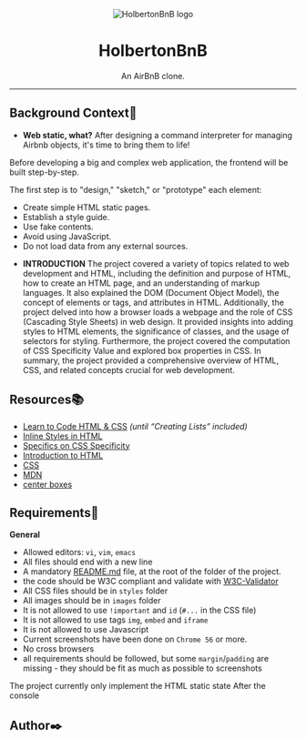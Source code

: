 <p align="center">
  <img src="https://github.com/bdbaraban/AirBnB_clone/blob/master/assets/hbnb_logo.png" alt="HolbertonBnB logo">
</p>

<h1 align="center">HolbertonBnB</h1>
<p align="center">An AirBnB clone.</p>

---
## Background Context:beginner:

* **Web static, what?**
  After designing a command interpreter for managing Airbnb objects, it's time to bring them to life!

Before developing a big and complex web application, the frontend will be built step-by-step.

The first step is to "design," "sketch," or "prototype" each element:
  - Create simple HTML static pages.
  - Establish a style guide.
  - Use fake contents.
  - Avoid using JavaScript.
  - Do not load data from any external sources.
* **INTRODUCTION**
The project covered a variety of topics related to web development and HTML, including the definition and purpose of HTML, how to create an HTML page, and an understanding of markup languages. It also explained the DOM (Document Object Model), the concept of elements or tags, and attributes in HTML. Additionally, the project delved into how a browser loads a webpage and the role of CSS (Cascading Style Sheets) in web design. It provided insights into adding styles to HTML elements, the significance of classes, and the usage of selectors for styling. Furthermore, the project covered the computation of CSS Specificity Value and explored box properties in CSS. In summary, the project provided a comprehensive overview of HTML, CSS, and related concepts crucial for web development.

## Resources:books:
- [Learn to Code HTML & CSS](https://learn.shayhowe.com/html-css/) _(until “Creating Lists” included)_
- [Inline Styles in HTML](https://www.codecademy.com/article/html-inline-styles)
- [Specifics on CSS Specificity](https://css-tricks.com/specifics-on-css-specificity/)
- [Introduction to HTML](https://developer.mozilla.org/en-US/docs/Learn/HTML/Introduction_to_HTML)
- [CSS](https://developer.mozilla.org/en-US/docs/Learn/CSS)
- [MDN](https://developer.mozilla.org/en-US/)
- [center boxes](https://css-tricks.com/centering-css-complete-guide/)

## Requirements:pushpin:

**General**
- Allowed editors: `vi`, `vim`, `emacs`
- All files should end with a new line
- A mandatory [README.md](./README.md) file, at the root of the folder of the project.
- the code should be W3C compliant and validate with [W3C-Validator](https://github.com/holbertonschool/W3C-Validator)
- All CSS files should be in `styles` folder
- All images should be in `images` folder
- It is not allowed to use `!important` and `id` (`#...` in the CSS file)
- It is not allowed to use tags `img`, `embed` and `iframe`
- It is not allowed to use Javascript
- Current screenshots have been done on `Chrome 56` or more.
- No cross browsers
- all requirements should be followed, but some `margin`/`padding` are missing - they should be fit as much as possible to screenshots


The project currently only implement the 
HTML static state After the console

## Author:black_nib:
